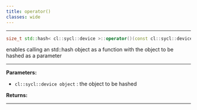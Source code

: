 ```yaml
---
title: operator()
classes: wide
---
```



---

```cpp
size_t std::hash< cl::sycl::device >::operator()(const cl::sycl::device &object) const
```


enables calling an std::hash object as a function with the object to be hashed as a parameter 


---
**Parameters:**

 - `cl::sycl::device object`
: the object to be hashed 

**Returns:** 

---
